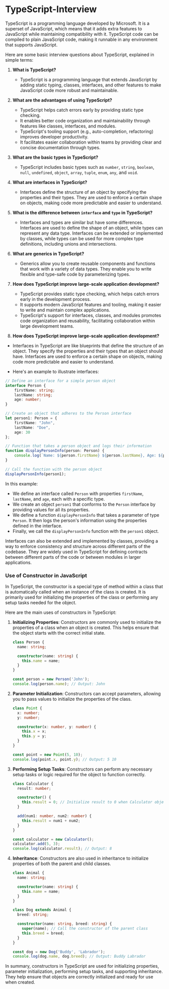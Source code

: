 # TypeScript-Interview

TypeScript is a programming language developed by Microsoft. It is a superset of JavaScript, which means that it adds extra features to JavaScript while maintaining compatibility with it. TypeScript code can be compiled to plain JavaScript code, making it runnable in any environment that supports JavaScript.

Here are some basic interview questions about TypeScript, explained in simple terms:

1. **What is TypeScript?**
   - TypeScript is a programming language that extends JavaScript by adding static typing, classes, interfaces, and other features to make JavaScript code more robust and maintainable.

2. **What are the advantages of using TypeScript?**
   - TypeScript helps catch errors early by providing static type checking.
   - It enables better code organization and maintainability through features like classes, interfaces, and modules.
   - TypeScript's tooling support (e.g., auto-completion, refactoring) improves developer productivity.
   - It facilitates easier collaboration within teams by providing clear and concise documentation through types.

3. **What are the basic types in TypeScript?**
   - TypeScript includes basic types such as `number`, `string`, `boolean`, `null`, `undefined`, `object`, `array`, `tuple`, `enum`, `any`, and `void`.

4. **What are interfaces in TypeScript?**
   - Interfaces define the structure of an object by specifying the properties and their types. They are used to enforce a certain shape on objects, making code more predictable and easier to understand.

5. **What is the difference between `interface` and `type` in TypeScript?**
   - Interfaces and types are similar but have some differences. Interfaces are used to define the shape of an object, while types can represent any data type. Interfaces can be extended or implemented by classes, while types can be used for more complex type definitions, including unions and intersections.

6. **What are generics in TypeScript?**
   - Generics allow you to create reusable components and functions that work with a variety of data types. They enable you to write flexible and type-safe code by parameterizing types.

7. **How does TypeScript improve large-scale application development?**
   - TypeScript provides static type checking, which helps catch errors early in the development process.
   - It supports modern JavaScript features and tooling, making it easier to write and maintain complex applications.
   - TypeScript's support for interfaces, classes, and modules promotes code organization and reusability, facilitating collaboration within large development teams.


8. **How does TypeScript improve large-scale application development?**
   
- Interfaces in TypeScript are like blueprints that define the structure of an object. They specify the properties and their types that an object should have. Interfaces are used to enforce a certain shape on objects, making code more predictable and easier to understand.

- Here's an example to illustrate interfaces:

```typescript
// Define an interface for a simple person object
interface Person {
    firstName: string;
    lastName: string;
    age: number;
}

// Create an object that adheres to the Person interface
let person1: Person = {
    firstName: "John",
    lastName: "Doe",
    age: 30
};

// Function that takes a person object and logs their information
function displayPersonInfo(person: Person) {
    console.log(`Name: ${person.firstName} ${person.lastName}, Age: ${person.age}`);
}

// Call the function with the person object
displayPersonInfo(person1);
```

In this example:

- We define an interface called `Person` with properties `firstName`, `lastName`, and `age`, each with a specific type.
- We create an object `person1` that conforms to the `Person` interface by providing values for all its properties.
- We define a function `displayPersonInfo` that takes a parameter of type `Person`. It then logs the person's information using the properties defined in the interface.
- Finally, we call the `displayPersonInfo` function with the `person1` object.

Interfaces can also be extended and implemented by classes, providing a way to enforce consistency and structure across different parts of the codebase. They are widely used in TypeScript for defining contracts between different parts of the code or between modules in larger applications.



### Use of Constructor in JavaScript

In TypeScript, the constructor is a special type of method within a class that is automatically called when an instance of the class is created. It is primarily used for initializing the properties of the class or performing any setup tasks needed for the object.

Here are the main uses of constructors in TypeScript:

1. **Initializing Properties**:
   Constructors are commonly used to initialize the properties of a class when an object is created. This helps ensure that the object starts with the correct initial state.

   ```typescript
   class Person {
     name: string;

     constructor(name: string) {
       this.name = name;
     }
   }

   const person = new Person('John');
   console.log(person.name); // Output: John
   ```

2. **Parameter Initialization**:
   Constructors can accept parameters, allowing you to pass values to initialize the properties of the class.

   ```typescript
   class Point {
     x: number;
     y: number;

     constructor(x: number, y: number) {
       this.x = x;
       this.y = y;
     }
   }

   const point = new Point(5, 10);
   console.log(point.x, point.y); // Output: 5 10
   ```

3. **Performing Setup Tasks**:
   Constructors can perform any necessary setup tasks or logic required for the object to function correctly.

   ```typescript
   class Calculator {
     result: number;

     constructor() {
       this.result = 0; // Initialize result to 0 when Calculator object is created
     }

     add(num1: number, num2: number) {
       this.result = num1 + num2;
     }
   }

   const calculator = new Calculator();
   calculator.add(5, 3);
   console.log(calculator.result); // Output: 8
   ```

4. **Inheritance**:
   Constructors are also used in inheritance to initialize properties of both the parent and child classes.

   ```typescript
   class Animal {
     name: string;

     constructor(name: string) {
       this.name = name;
     }
   }

   class Dog extends Animal {
     breed: string;

     constructor(name: string, breed: string) {
       super(name); // Call the constructor of the parent class
       this.breed = breed;
     }
   }

   const dog = new Dog('Buddy', 'Labrador');
   console.log(dog.name, dog.breed); // Output: Buddy Labrador
   ```

In summary, constructors in TypeScript are used for initializing properties, parameter initialization, performing setup tasks, and supporting inheritance. They help ensure that objects are correctly initialized and ready for use when created.
